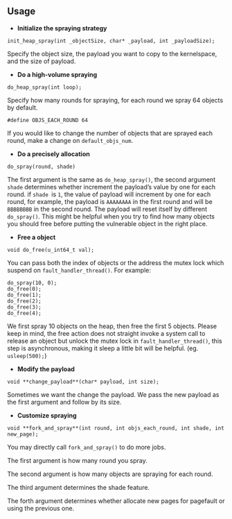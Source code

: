 ## Usage

- **Initialize the spraying strategy**

```
init_heap_spray(int _objectSize, char* _payload, int _payloadSize);
```

Specify the object size, the payload you want to copy to the kernelspace, and the size of payload.

- **Do a high-volume spraying**

```
do_heap_spray(int loop);
```

Specify how many rounds for spraying, for each round we spray 64 objects by default.

```
#define OBJS_EACH_ROUND 64
```

If you would like to change the number of objects that are sprayed each round, make a change on `default_objs_num`.

- **Do a precisely allocation**

```
do_spray(round, shade)
```

The first argument is the same as `do_heap_spray()`, the second argument `shade` determines whether increment the payload’s value by one for each round. if `shade `is `1`, the value of payload will increment by one for each round, for example, the payload is `AAAAAAAA` in the first round and will be `BBBBBBBB` in the second round. The payload will reset itself by different `do_spray()`. This might be helpful when you try to find how many objects you should free before putting the vulnerable object in the right place.

- **Free a object**

```
void do_free(u_int64_t val);
```

You can pass both the index of objects or the address the mutex lock which suspend on `fault_handler_thread()`. For example:

```
do_spray(10, 0);
do_free(0);
do_free(1);
do_free(2);
do_free(3);
do_free(4);
```

We first spray 10 objects on the heap, then free the first 5 objects. Please keep in mind, the free action does not straight invoke a system call to release an object but unlock the mutex lock in `fault_handler_thread()`, this step is asynchronous, making it sleep a little bit will be helpful. (eg. `usleep(500);`)

- **Modify the payload**

```
void **change_payload**(char* payload, int size);
```

Sometimes we want the change the payload. We pass the new payload as the first argument and follow by its size.

- **Customize spraying**

```
void **fork_and_spray**(int round, int objs_each_round, int shade, int new_page);
```

You may directly call `fork_and_spray()` to do more jobs.

The first argument is how many round you spray.

The second argument is how many objects are spraying for each round.

The third argument determines the shade feature.

The forth argument determines whether allocate new pages for pagefault or using the previous one.

